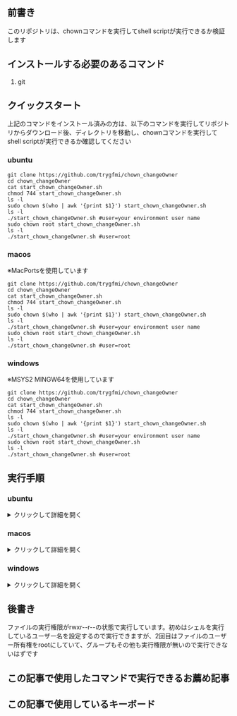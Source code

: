 
<h2 class="wp-block-heading">前書き</h2>



<p>このリポジトリは、chownコマンドを実行してshell scriptが実行できるか検証します</p>



<h2 class="wp-block-heading">インストールする必要のあるコマンド</h2>



<ol class="wp-block-list">
<li>git</li>
</ol>



<h2 class="wp-block-heading">クイックスタート</h2>



<p>上記のコマンドをインストール済みの方は、以下のコマンドを実行してリポジトリからダウンロード後、ディレクトリを移動し、chownコマンドを実行してshell scriptが実行できるか確認してください</p>



<h3 class="wp-block-heading">ubuntu</h3>



<pre class="wp-block-code has-24292-eff-color has-cyan-bluish-gray-background-color has-text-color has-background has-1-125-rem-font-size"><code>git clone https://github.com/trygfmi/chown_changeOwner
cd chown_changeOwner
cat start_chown_changeOwner.sh
chmod 744 start_chown_changeOwner.sh
ls -l
sudo chown $(who | awk '{print $1}') start_chown_changeOwner.sh
ls -l
./start_chown_changeOwner.sh #user=your environment user name
sudo chown root start_chown_changeOwner.sh
ls -l
./start_chown_changeOwner.sh #user=root</code></pre>



<h3 class="wp-block-heading">macos</h3>



<p>※MacPortsを使用しています</p>



<pre class="wp-block-code has-24292-eff-color has-cyan-bluish-gray-background-color has-text-color has-background has-1-125-rem-font-size"><code>git clone https://github.com/trygfmi/chown_changeOwner
cd chown_changeOwner
cat start_chown_changeOwner.sh
chmod 744 start_chown_changeOwner.sh
ls -l
sudo chown $(who | awk '{print $1}') start_chown_changeOwner.sh
ls -l
./start_chown_changeOwner.sh #user=your environment user name
sudo chown root start_chown_changeOwner.sh
ls -l
./start_chown_changeOwner.sh #user=root</code></pre>



<h3 class="wp-block-heading">windows</h3>



<p>※MSYS2 MINGW64を使用しています</p>



<pre class="wp-block-code has-24292-eff-color has-cyan-bluish-gray-background-color has-text-color has-background has-1-125-rem-font-size"><code>git clone https://github.com/trygfmi/chown_changeOwner
cd chown_changeOwner
cat start_chown_changeOwner.sh
chmod 744 start_chown_changeOwner.sh
ls -l
sudo chown $(who | awk '{print $1}') start_chown_changeOwner.sh
ls -l
./start_chown_changeOwner.sh #user=your environment user name
sudo chown root start_chown_changeOwner.sh
ls -l
./start_chown_changeOwner.sh #user=root</code></pre>



<h2 class="wp-block-heading">実行手順</h2>



<h3 class="wp-block-heading">ubuntu</h3>



<details class="wp-block-details"><summary>クリックして詳細を開く</summary>
<h4 class="wp-block-heading">事前確認</h4>



<p>以下のコマンドを端末に打ち込んでcommand not foundが出なければokです</p>



<pre class="wp-block-code has-24292-eff-color has-cyan-bluish-gray-background-color has-text-color has-background has-1-125-rem-font-size"><code>git --version</code></pre>



<h4 class="wp-block-heading">preinstall</h4>



<p>command not foundが出たコマンドを以下のコマンドでインストールしてください</p>



<pre class="wp-block-code has-24292-eff-color has-cyan-bluish-gray-background-color has-text-color has-background has-1-125-rem-font-size"><code>sudo apt install git</code></pre>



<h4 class="wp-block-heading">コマンド</h4>



<p>以下のコマンドを実行することで詳細のような文字列が出力されるはずです</p>



<pre class="wp-block-code has-24292-eff-color has-cyan-bluish-gray-background-color has-text-color has-background has-1-125-rem-font-size"><code>git clone https://github.com/trygfmi/chown_changeOwner
cd chown_changeOwner
cat start_chown_changeOwner.sh
chmod 744 start_chown_changeOwner.sh
ls -l
sudo chown $(who | awk '{print $1}') start_chown_changeOwner.sh
ls -l
./start_chown_changeOwner.sh #user=your environment user name
sudo chown root start_chown_changeOwner.sh
ls -l
./start_chown_changeOwner.sh #user=root</code></pre>



<details class="wp-block-details"><summary>詳細</summary>
<p class="has-24292-eff-color has-cyan-bluish-gray-background-color has-text-color has-background has-1-125-rem-font-size">hello chown command world<br>bash: ./start_chown_changeOwner.sh: Permission denied</p>
</details>
</details>



<h3 class="wp-block-heading">macos</h3>



<details class="wp-block-details"><summary>クリックして詳細を開く</summary>
<h4 class="wp-block-heading">事前確認</h4>



<p>以下のコマンドをターミナルに打ち込んでcommand not foundが出なければokです</p>



<pre class="wp-block-code has-24292-eff-color has-cyan-bluish-gray-background-color has-text-color has-background has-1-125-rem-font-size"><code>source ~/bashrc_folder/macports_alias
git --version</code></pre>



<p>※macosはMacPortsパッケージマネージャを使用してコマンドを管理します。もしインストールしていない方は以下のリンクからMacPortsのインストール手順をご覧ください</p>



<p>またコマンドに別名を設定して既存の環境と競合しないでコマンドを呼び出せるようにします。</p>



<p>初めてこのブログを利用する方は、以下の2つの記事を参考に環境構築してください</p>



[![MacPortsをインストールするまでの手順](https://ss523971.stars.ne.jp/todo/wp-content/uploads/2025/10/thumbnail_macports_title_1920_1080_2.png,)](https://ss523971.stars.ne.jp/todo/2025/10/02/macports%e3%82%92%e3%82%a4%e3%83%b3%e3%82%b9%e3%83%88%e3%83%bc%e3%83%ab%e3%81%99%e3%82%8b%e3%81%be%e3%81%a7%e3%81%ae%e6%89%8b%e9%a0%86/)



[![MacPortsでインストールしたコマンドのエイリアス設定](https://ss523971.stars.ne.jp/todo/wp-content/uploads/2025/10/thumbnail_macports2.png,)](https://ss523971.stars.ne.jp/todo/2025/10/03/macports%e3%81%a7%e3%82%a4%e3%83%b3%e3%82%b9%e3%83%88%e3%83%bc%e3%83%ab%e3%81%97%e3%81%9f%e3%82%b3%e3%83%9e%e3%83%b3%e3%83%89%e3%81%ae%e3%82%a8%e3%82%a4%e3%83%aa%e3%82%a2%e3%82%b9%e8%a8%ad%e5%ae%9a/)



<h4 class="wp-block-heading">preinstall</h4>



<p>command not foundが出たコマンドを以下のコマンドでインストールしてエイリアスを設定してください</p>



<pre class="wp-block-code has-24292-eff-color has-cyan-bluish-gray-background-color has-text-color has-background has-1-125-rem-font-size"><code>sudo port install git
echo 'alias git="/opt/local/bin/git"' &gt;&gt; ~/bashrc_folder/macports_alias</code></pre>



<h4 class="wp-block-heading">コマンド</h4>



<p>以下のコマンドを実行することで詳細のような文字列が出力されるはずです</p>



<pre class="wp-block-code has-24292-eff-color has-cyan-bluish-gray-background-color has-text-color has-background has-1-125-rem-font-size"><code>source ~/bashrc_folder/macports_alias
git clone https://github.com/trygfmi/chown_changeOwner
cd chown_changeOwner
cat start_chown_changeOwner.sh
chmod 744 start_chown_changeOwner.sh
ls -l
sudo chown $(who | awk '{print $1}') start_chown_changeOwner.sh
ls -l
./start_chown_changeOwner.sh #user=your environment user name
sudo chown root start_chown_changeOwner.sh
ls -l
./start_chown_changeOwner.sh #user=root</code></pre>



<details class="wp-block-details"><summary>詳細</summary>
<p class="has-24292-eff-color has-cyan-bluish-gray-background-color has-text-color has-background has-1-125-rem-font-size">hello chown command world<br>bash: ./start_chown_changeOwner.sh: Permission denied</p>
</details>
</details>



<h3 class="wp-block-heading">windows</h3>



<details class="wp-block-details"><summary>クリックして詳細を開く</summary>
<h4 class="wp-block-heading">事前確認</h4>



<p>以下のコマンドをMSYS2 MINGW64に打ち込んでcommand not foundが出なければokです</p>



<pre class="wp-block-code has-24292-eff-color has-cyan-bluish-gray-background-color has-text-color has-background has-1-125-rem-font-size"><code>git --version</code></pre>



<p>※windowsはMSYS2 MINGW64で確認しています。もしインストールしていない方は以下のリンクからmsys2のインストール手順をご覧ください</p>



[![[windows] msys2をインストールするまでの手順](https://ss523971.stars.ne.jp/todo/wp-content/uploads/2025/10/msys2_thumbnail_1920_1080.png)](https://ss523971.stars.ne.jp/todo/2025/10/02/windows-msys2%e3%82%92%e3%82%a4%e3%83%b3%e3%82%b9%e3%83%88%e3%83%bc%e3%83%ab%e3%81%99%e3%82%8b%e3%81%be%e3%81%a7%e3%81%ae%e6%89%8b%e9%a0%86/)



<h4 class="wp-block-heading"><strong>preinstall</strong></h4>



<p>command not foundが出たコマンドを以下のコマンドでインストールしてください</p>



<pre class="wp-block-code has-24292-eff-color has-cyan-bluish-gray-background-color has-text-color has-background has-1-125-rem-font-size"><code>pacman --sync git</code></pre>



<h4 class="wp-block-heading"><strong>コマンド</strong></h4>



<p>以下のコマンドを実行することで詳細のような文字列が出力されるはずです</p>



<pre class="wp-block-code has-24292-eff-color has-cyan-bluish-gray-background-color has-text-color has-background has-1-125-rem-font-size"><code>git clone https://github.com/trygfmi/chown_changeOwner
cd chown_changeOwner
cat start_chown_changeOwner.sh
chmod 744 start_chown_changeOwner.sh
ls -l
sudo chown $(who | awk '{print $1}') start_chown_changeOwner.sh
ls -l
./start_chown_changeOwner.sh #user=your environment user name
sudo chown root start_chown_changeOwner.sh
ls -l
./start_chown_changeOwner.sh #user=root</code></pre>



<details class="wp-block-details"><summary>詳細</summary>
<p class="has-24292-eff-color has-cyan-bluish-gray-background-color has-text-color has-background has-1-125-rem-font-size">hello chown command world<br>bash: ./start_chown_changeOwner.sh: Permission denied</p>
</details>
</details>



<h2 class="wp-block-heading">後書き</h2>



<p>ファイルの実行権限がrwxr--r--の状態で実行しています。初めはシェルを実行しているユーザー名を設定するので実行できますが、2回目はファイルのユーザー所有権をrootにしていて、グループもその他も実行権限が無いので実行できないはずです</p>



<h2 class="wp-block-heading">この記事で使用したコマンドで実行できるお薦め記事</h2>



<h2 class="wp-block-heading">この記事で使用しているキーボード</h2>



<p></p>



<p></p>
